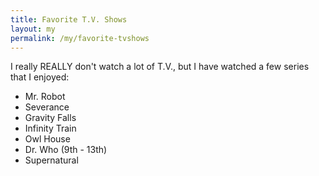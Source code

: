 ```yaml
---
title: Favorite T.V. Shows
layout: my
permalink: /my/favorite-tvshows
---
```

I really REALLY don't watch a lot of T.V., but I have watched a few series that I enjoyed:
- Mr. Robot
- Severance
- Gravity Falls
- Infinity Train
- Owl House
- Dr. Who (9th - 13th)
- Supernatural